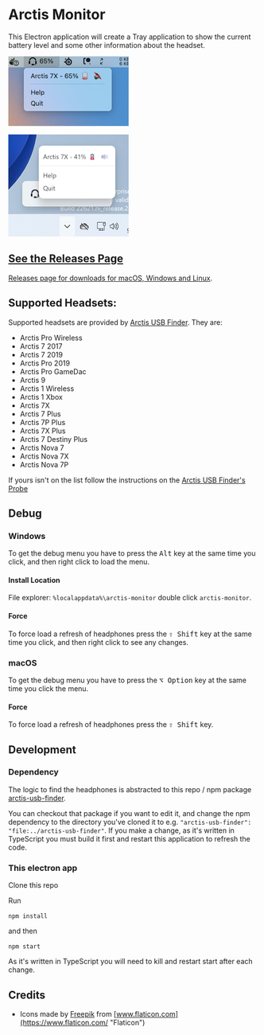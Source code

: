 # Arctis Monitor

This Electron application will create a Tray application to show the current battery level and some other information about the headset.

![Screen shot showing the app, with battery percentage, help and quit actions on macOS](docs/arctis-monitor-mac.png)

![Screen shot showing the app, with battery percentage, help and quit actions on Windows](docs/arctis-monitor-windows.png)

## [See the Releases Page](https://github.com/richrace/arctis-monitor/releases)

[Releases page for downloads for macOS, Windows and Linux](https://github.com/richrace/arctis-monitor/releases).

## Supported Headsets:

Supported headsets are provided by [Arctis USB Finder](https://github.com/richrace/arctis-usb-finder). They are:

* Arctis Pro Wireless
* Arctis 7 2017
* Arctis 7 2019
* Arctis Pro 2019
* Arctis Pro GameDac
* Arctis 9
* Arctis 1 Wireless
* Arctis 1 Xbox
* Arctis 7X
* Arctis 7 Plus
* Arctis 7P Plus
* Arctis 7X Plus
* Arctis 7 Destiny Plus
* Arctis Nova 7
* Arctis Nova 7X
* Arctis Nova 7P

If yours isn't on the list follow the instructions on the [Arctis USB Finder's Probe](https://github.com/richrace/arctis-usb-finder#probe)

## Debug

### Windows

To get the debug menu you have to press the <kbd>Alt</kbd> key at the same time you click, and then right click to
load the menu.

#### Install Location

File explorer: `%localappdata%\arctis-monitor` double click `arctis-monitor`.

#### Force

To force load a refresh of headphones press the <kbd>⇧ Shift</kbd> key at the same time you click, and then right click to
see any changes.

### macOS

To get the debug menu you have to press the <kbd>⌥ Option</kbd> key at the same time you click the menu.

#### Force

To force load a refresh of headphones press the <kbd>⇧ Shift</kbd> key.

## Development

### Dependency

The logic to find the headphones is abstracted to this repo / npm package [arctis-usb-finder](https://github.com/richrace/arctis-usb-finder).

You can checkout that package if you want to edit it, and change the npm dependency to the directory you've cloned it
to e.g. `"arctis-usb-finder": "file:../arctis-usb-finder"`. If you make a change, as it's written in TypeScript you must
build it first and restart this application to refresh the code.

### This electron app

Clone this repo

Run
```
npm install
```

and then
```
npm start
```

As it's written in TypeScript you will need to kill and restart start after each change.

## Credits

* Icons made by [Freepik](https://www.flaticon.com/authors/freepik "Freepik") from [www.flaticon.com](https://www.flaticon.com/ "Flaticon")
